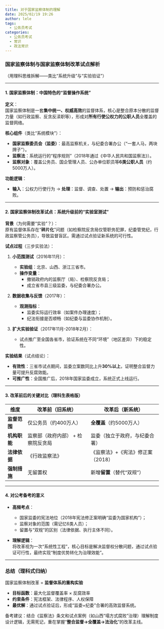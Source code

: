 ```yaml
---
title: 对于国家监察体制的理解
date: 2025/02/19 19:26
author: lele
tags:
  - 公务员考试
categories:
  - 公务员考试
  - 常识
  - 政法常识
---
```

### 国家监察体制与国家监察体制改革试点解析  
（用理科思维拆解——类比“系统升级”与“实验验证”）

---

#### **1. 国家监察体制：中国特色的“监督操作系统”**  
**定义**：  
国家监察体制是一套**集中统一、权威高效**的监督体系，核心是整合原本分散的监督力量（如行政监察、反贪反渎职等），形成对**所有行使公权力的公职人员**全覆盖的监督网络。

**核心组件**（类比“系统模块”）：  
- **国家监察委员会（监委）**：最高监察机关，与纪委合署办公（“一套人马，两块牌子”）。  
- **监察法**：系统运行的“程序规则”（2018年通过《中华人民共和国监察法》）。  
- **监察对象**：覆盖公务员、国企管理人员、公办单位职员等**6类公职人员**（约5000万人）。  

**功能逻辑**：  
- **输入**：公权力行使行为 → **处理**：监督、调查、处置 → **输出**：预防和惩治腐败。  

---

#### **2. 国家监察体制改革试点：系统升级前的“实验室测试”**  
**背景**（为何需要“实验”？）：  
原有监督体系存在“**碎片化**”问题（如检察院反贪局仅管职务犯罪，纪委管党纪，行政监察管公务员），导致监督盲区。需通过试点验证新系统的可行性。

**试点过程**（三步实验法）：  
1. **小范围测试**（2016年11月）：  
   - **实验组**：北京、山西、浙江三省市。  
   - **操作变量**：  
     - 撤销政府内的监察厅（局）、检察院反贪局；  
     - 成立省市县三级监委，与纪委合署办公。  

2. **数据收集与反馈**（2017年）：  
   - **观测指标**：  
     - 监委实际运行效率（如案件办理速度）；  
     - 纪法衔接是否顺畅（如纪委与监委协作机制）。  

3. **扩大实验验证**（2017年11月-2018年2月）：  
   - 试点推广至全国各省市，验证系统在不同“环境”（地区差异）下的稳定性。  

**实验结果**（试点结论）：  
- **有效性**：三省市试点期间，监委立案数同比上升**30%以上**，证明整合监督力量可提升反腐效能。  
- **可推广性**：全国推广后，2018年国家监委成立，系统正式上线运行。  

---

#### **3. 改革前后的关键对比（理科生表格版）**  
| **维度**         | **改革前（旧系统）**               | **改革后（新系统）**               |  
|-------------------|-----------------------------------|-----------------------------------|  
| **监督范围**      | 仅公务员（约400万人）             | **全覆盖**（约5000万人）          |  
| **机构职能**      | 监察部（政府内部） + 检察院反贪局 | 监委（独立于政府，与纪委合署）    |  
| **法律依据**      | 《行政监察法》                   | 《监察法》+《宪法》修正案（2018） |  
| **强制措施**      | 无留置权                         | 新增**留置**（替代“双规”）        |  

---

#### **4. 对公考备考的意义**  
- **高频考点**：  
  - 国家监委的宪法地位（2018年宪法修正案明确“监委为国家机构”）；  
  - 监察对象的范围（需记忆6类人员）；  
  - 留置与“双规”的区别（法律依据、执行主体不同）。  

- **理解逻辑**：  
  将改革视为一次“系统性工程”，核心目标是解决监督权分散问题，通过试点验证可行性，最终实现“制度优势转化为治理效能”。

---

### 总结（理科式归纳）  
国家监察体制改革 = **监督体系的重构实验**  
- **目标函数**：最大化监督覆盖率 × 反腐效率  
- **约束条件**：宪法框架、法律程序、人权保障  
- **最优解**：通过试点验证后，形成“监委+纪委”合署的高效监督系统。  

备考建议：结合《监察法》条文和试点案例（如山西“塌方式腐败”治理）理解制度设计逻辑，无需死记，重在掌握“**整合监督→全覆盖→法治化**”的改革主线。